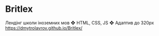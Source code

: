 # Britlex
Лендінг школи іноземних мов ❖ HTML, CSS, JS ❖ Адаптив до 320px <br />
https://dmytrolavrov.github.io/Britlex/
